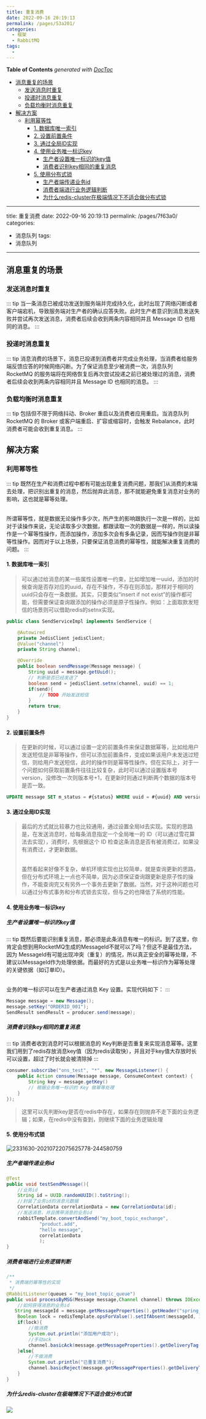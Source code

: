 ```yaml
---
title: 重复消费
date: 2022-09-16 20:19:13
permalink: /pages/53a201/
categories:
  - 框架
  - RabbitMQ
tags:
  - 
---
```

<!-- START doctoc generated TOC please keep comment here to allow auto update -->
<!-- DON'T EDIT THIS SECTION, INSTEAD RE-RUN doctoc TO UPDATE -->
**Table of Contents**  *generated with [DocToc](https://github.com/thlorenz/doctoc)*

- [消息重复的场景](#%E6%B6%88%E6%81%AF%E9%87%8D%E5%A4%8D%E7%9A%84%E5%9C%BA%E6%99%AF)
  - [发送消息时重复](#%E5%8F%91%E9%80%81%E6%B6%88%E6%81%AF%E6%97%B6%E9%87%8D%E5%A4%8D)
  - [投递时消息重复](#%E6%8A%95%E9%80%92%E6%97%B6%E6%B6%88%E6%81%AF%E9%87%8D%E5%A4%8D)
  - [负载均衡时消息重复](#%E8%B4%9F%E8%BD%BD%E5%9D%87%E8%A1%A1%E6%97%B6%E6%B6%88%E6%81%AF%E9%87%8D%E5%A4%8D)
- [解决方案](#%E8%A7%A3%E5%86%B3%E6%96%B9%E6%A1%88)
  - [利用幂等性](#%E5%88%A9%E7%94%A8%E5%B9%82%E7%AD%89%E6%80%A7)
    - [1. 数据库唯一索引](#1-%E6%95%B0%E6%8D%AE%E5%BA%93%E5%94%AF%E4%B8%80%E7%B4%A2%E5%BC%95)
    - [2. 设置前置条件](#2-%E8%AE%BE%E7%BD%AE%E5%89%8D%E7%BD%AE%E6%9D%A1%E4%BB%B6)
    - [3. 通过全局ID实现](#3-%E9%80%9A%E8%BF%87%E5%85%A8%E5%B1%80id%E5%AE%9E%E7%8E%B0)
    - [4. 使用业务唯一标识key](#4-%E4%BD%BF%E7%94%A8%E4%B8%9A%E5%8A%A1%E5%94%AF%E4%B8%80%E6%A0%87%E8%AF%86key)
      - [生产者设置唯一标识的key值](#%E7%94%9F%E4%BA%A7%E8%80%85%E8%AE%BE%E7%BD%AE%E5%94%AF%E4%B8%80%E6%A0%87%E8%AF%86%E7%9A%84key%E5%80%BC)
      - [消费者识别key相同的重复消息](#%E6%B6%88%E8%B4%B9%E8%80%85%E8%AF%86%E5%88%ABkey%E7%9B%B8%E5%90%8C%E7%9A%84%E9%87%8D%E5%A4%8D%E6%B6%88%E6%81%AF)
    - [5. 使用分布式锁](#5-%E4%BD%BF%E7%94%A8%E5%88%86%E5%B8%83%E5%BC%8F%E9%94%81)
      - [生产者端传递业务id](#%E7%94%9F%E4%BA%A7%E8%80%85%E7%AB%AF%E4%BC%A0%E9%80%92%E4%B8%9A%E5%8A%A1id)
      - [消费者端进行业务逻辑判断](#%E6%B6%88%E8%B4%B9%E8%80%85%E7%AB%AF%E8%BF%9B%E8%A1%8C%E4%B8%9A%E5%8A%A1%E9%80%BB%E8%BE%91%E5%88%A4%E6%96%AD)
      - [为什么redis-cluster在极端情况下不适合做分布式锁](#%E4%B8%BA%E4%BB%80%E4%B9%88redis-cluster%E5%9C%A8%E6%9E%81%E7%AB%AF%E6%83%85%E5%86%B5%E4%B8%8B%E4%B8%8D%E9%80%82%E5%90%88%E5%81%9A%E5%88%86%E5%B8%83%E5%BC%8F%E9%94%81)

<!-- END doctoc generated TOC please keep comment here to allow auto update -->

---
title: 重复消费
date: 2022-09-16 20:19:13
permalink: /pages/7f63a0/
categories:
  - 消息队列
tags:
  - 消息队列
---
## 消息重复的场景
### 发送消息时重复
::: tip
当一条消息已被成功发送到服务端并完成持久化，此时出现了网络闪断或者客户端宕机，导致服务端对生产者的确认应答失败。此时生产者意识到消息发送失败并尝试再次发送消息，消费者后续会收到两条内容相同并且 Message ID 也相同的消息。
:::

### 投递时消息重复
::: tip
消息消费的场景下，消息已投递到消费者并完成业务处理，当消费者给服务端反馈应答的时候网络闪断。为了保证消息至少被消费一次，消息队列 RocketMQ 的服务端将在网络恢复后再次尝试投递之前已被处理过的消息，消费者后续会收到两条内容相同并且 Message ID 也相同的消息。
:::

### 负载均衡时消息重复
::: tip
包括但不限于网络抖动、Broker 重启以及消费者应用重启。当消息队列 RocketMQ 的 Broker 或客户端重启、扩容或缩容时，会触发 Rebalance，此时消费者可能会收到重复消息。
:::

## 解决方案
### 利用幂等性
::: tip
既然在生产和消费过程中都有可能出现重复消费问题，那我们从消费的末端去处理，把识别出重复的消息，然后抛弃此消息，那不就能避免重复消息对业务的影响，这也就是幂等处理。

<br />所谓幂等性，就是数据无论操作多少次，所产生的影响跟执行一次是一样的，比如对于读操作来说，无论读取多少次数据，都跟读取一次的数据是一样的，所以读操作是一个幂等性操作，而添加操作，添加多次会有多条记录，因而写操作则是非幂等性操作。因而对于以上场景，只要保证消息消费的幂等性，就能解决重复消费的问题。
:::

#### 1. 数据库唯一索引
> 可以通过给消息的某一些属性设置唯一约束，比如增加唯一uuid，添加的时候查询是否存对应的uuid，存在不操作，不存在则添加，那样对于相同的uuid只会存在一条数据。其实，只要类似“insert if not exist”的操作都可能，但需要保证查询跟添加的操作必须是原子性操作。例如：上面取款发短信的场景则可以借助redis的setnx实现。

```java
public class SendServiceImpl implements SendService {

    @Autowired
    private JedisClient jedisClient;
    @Value("channel")
    private String channel;

    @Override
    public boolean sendMessage(Message message) {
        String uuid = message.getUuid();
        // 判断是否已经发送了
        boolean send = jedisClient.setnx(channel, uuid) == 1;
        if(send){
            // TODO 开始发送短信
        }
        return true;
    }
}
```
#### 2. 设置前置条件
> 在更新的时候，可以通过设置一定的前置条件来保证数据幂等，比如给用户发送短信是非幂等操作，但可以添加前置条件，变成如果该用户未发送过短信，则给用户发送短信，此时的操作则是幂等性操作。但在实际上，对于一个问题如何获取前置条件往往比较复杂，此时可以通过设置版本号version，没修改一次则版本号+1，在更新时则通过判断两个数据的版本号是否一致。

```sql
UPDATE message SET m_status = #{status} WHERE uuid = #{uuid} AND version = #{version}
```
#### 3. 通过全局ID实现
> 最后的方式就比较暴力也比较通用，通过设置全局Id去实现。实现的思路是，在发送消息时，给每条消息指定一个全局唯一的 ID（可以通过雪花算法去实现），消费时，先根据这个 ID 检查这条消息是否有被消费过，如果没有消费过，才更新数据。
>
> <br />虽然看起来好像不复杂，单机环境实现也比较简单，就是查询更新的思路，但在分布式环境上一点也不简单，因为必须保证查询跟更新是原子性的操作，不能查询完又有另外一个事务去更新了数据。当然，对于这种问题也可以通过分布式事务和分布式锁去实现，但与之的也降低了系统的性能。

#### 4. 使用业务唯一标识key
##### 生产者设置唯一标识的key值
::: tip
既然后要能识别重复消息，那必须是此条消息有唯一的标识。到了这里，你肯定会想到用RocketMQ生成的MessageId不就可以了吗？但这不是最佳方法，因为 MessageId有可能出现冲突（重复）的情况，所以真正安全的幂等处理，不建议以MessageId作为处理依据。而最好的方式是以业务唯一标识作为幂等处理的关键依据（如订单ID）。

<br />业务的唯一标识可以在生产者通过消息 Key 设置。实现代码如下：
:::

```java
Message message = new Message();
message.setKey("ORDERID_001");
SendResult sendResult = producer.send(message);
```
##### 消费者识别key相同的重复消息
::: tip
消费者收到消息时可以根据消息的 Key判断是否重复来实现消息幂等。这里我们用到了redis存放消息key值（因为redis读取快），并且对于key值大存放时长可以设置，超过了时长就会被清除掉
:::
```java
consumer.subscribe("ons_test", "*", new MessageListener() {
    public Action consume(Message message, ConsumeContext context) {
        String key = message.getKey()
        // 根据业务唯一标识的 Key 做幂等处理
    }
});
```
> 这里可以先判断key是否在redis中存在，如果存在则抛弃不走下面的业务逻辑；如果，在redis中没有查到，则继续下面的业务逻辑处理

#### 5. 使用分布式锁
![2331630-20210722075625778-244580759](https://images.zaiolos.top/images/202209162027755.png)
##### 生产者端传递业务id
```java
@Test
public void testSendMessage(){
    //业务id
    String id = UUID.randomUUID().toString();
    //封装了业务id的消息元数据
    CorrelationData correlationData = new CorrelationData(id);
    //发送消息，并且携带消息的业务id
    rabbitTemplate.convertAndSend("my_boot_topic_exchange",
            "product.add",
            "hello message",
            correlationData
            );
}
```
##### 消费者端进行业务逻辑判断
```java
/**
 * 消费端的幂等性的实现
 */
@RabbitListener(queues = "my_boot_topic_queue")
public void processByMSG(Message message,Channel channel) throws IOException {
    //如何获得消息的业务id
   String messageId = message.getMessageProperties().getHeader("spring_returned_message_correlation");	//设置分布式锁
    Boolean lock = redisTemplate.opsForValue().setIfAbsent(messageId, 1,100000, TimeUnit.MILLISECONDS);
    if(lock){
        //做消费
        System.out.println("添加用户成功");
        //手动ack
        channel.basicAck(message.getMessageProperties().getDeliveryTag(),false);
    }else{
        //不做消费
        System.out.println("已重复消费");
        channel.basicReject(message.getMessageProperties().getDeliveryTag(),false);
    }
}
```
##### 为什么redis-cluster在极端情况下不适合做分布式锁
![](https://images.zaiolos.top/images/202209162025244.png)
